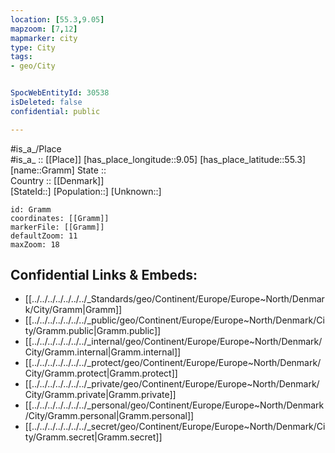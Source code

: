 ```yaml
---
location: [55.3,9.05] 
mapzoom: [7,12] 
mapmarker: city 
type: City
tags:
- geo/City


SpocWebEntityId: 30538
isDeleted: false
confidential: public

---
```

#is_a_/Place  
#is_a_ :: [[Place]] 
[has_place_longitude::9.05] 
[has_place_latitude::55.3] 
[name::Gramm] 
State ::  
Country :: [[Denmark]]  
[StateId::] 
[Population::] 
[Unknown::] 


```leaflet
id: Gramm
coordinates: [[Gramm]] 
markerFile: [[Gramm]] 
defaultZoom: 11 
maxZoom: 18
```


## Confidential Links & Embeds: 
- [[../../../../../../../_Standards/geo/Continent/Europe/Europe~North/Denmark/City/Gramm|Gramm]] 
- [[../../../../../../../_public/geo/Continent/Europe/Europe~North/Denmark/City/Gramm.public|Gramm.public]] 
- [[../../../../../../../_internal/geo/Continent/Europe/Europe~North/Denmark/City/Gramm.internal|Gramm.internal]] 
- [[../../../../../../../_protect/geo/Continent/Europe/Europe~North/Denmark/City/Gramm.protect|Gramm.protect]] 
- [[../../../../../../../_private/geo/Continent/Europe/Europe~North/Denmark/City/Gramm.private|Gramm.private]] 
- [[../../../../../../../_personal/geo/Continent/Europe/Europe~North/Denmark/City/Gramm.personal|Gramm.personal]] 
- [[../../../../../../../_secret/geo/Continent/Europe/Europe~North/Denmark/City/Gramm.secret|Gramm.secret]] 
